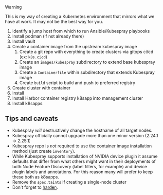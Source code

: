 > [!WARNING]
> This is my way of creating a Kubernetes environment that mirrors what we have at work. It may not be the best way for you.

1. Identify a jump host from which to run Ansible/Kubespray playbooks
2. Install podman (if not already there)
3. Install vault
4. Create a container image from the upstream kubespray image
	1. Create a git repo with everything to create clusters via gitops ci/cd (ex: `k8s.cicd`)
	2. Create an `images/kubespray` subdirectory to extend base kubespray image
	3. Create a `Containerfile` within subdirectory that extends Kubespray image
	4. Create `build` script to build and push to preferred registry
5. Create cluster with container
6. Install 
7. Install Harbor container registry k8sapp into management cluster
8. Install k8sapps

## Tips and caveats

- Kubespray *will* destructively change the hostname of all target nodes.
- Kubespray officially cannot upgrade more than one minor version (2.24.1 -> 2.25.1)
- Kubespray repo is *not* required to use the container image installation method (just create `inventory`).
- While Kubespray supports installation of NVIDIA device plugin it assume defaults that differ from what others might want in their deployments of both Node Feature Discovery (label filters, for example) and device plugin labels and annotations. For this reason many will prefer to keep these both as k8sapps.
- Remove the `spec.taints` if creating a single-node cluster
- Don't forget to [harden](https://github.com/kubernetes-sigs/kubespray/blob/master/docs/operations/hardening.md).



